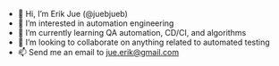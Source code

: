 - 👋 Hi, I’m Erik Jue (@juebjueb)
- 👀 I’m interested in automation engineering
- 🌱 I’m currently learning QA automation, CD/CI, and algorithms
- 💞️ I’m looking to collaborate on anything related to automated testing
- 📫 Send me an email to jue.erik@gmail.com
